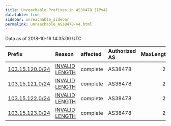 ```yaml
---
title: Unreachable Prefixes in AS38478 (IPv4)
datatable: true
sidebar: unreachable_sidebar
permalink: unreachable_AS38478-v4.html
---
```


Data as of 2018-10-16 14:35:00 UTC


<div class="datatable-begin"></div>

| Prefix                                                   | Reason                                                                                                    | affected   | Authorized AS   |   MaxLength | Anchor                                       |   unreachable /24s |
|:---------------------------------------------------------|:----------------------------------------------------------------------------------------------------------|:-----------|:----------------|------------:|:---------------------------------------------|-------------------:|
| [103.15.120.0/24](https://stat.ripe.net/103.15.120.0/24) | [INVALID LENGTH](https://rpki-validator.ripe.net/announcement-preview?asn=AS38478&prefix=103.15.120.0/24) | complete   | AS38478         |          22 | [APNIC](unreachable_APNIC_RPKI_Root-v4.html) |                  1 |
| [103.15.121.0/24](https://stat.ripe.net/103.15.121.0/24) | [INVALID LENGTH](https://rpki-validator.ripe.net/announcement-preview?asn=AS38478&prefix=103.15.121.0/24) | complete   | AS38478         |          22 | [APNIC](unreachable_APNIC_RPKI_Root-v4.html) |                  1 |
| [103.15.122.0/24](https://stat.ripe.net/103.15.122.0/24) | [INVALID LENGTH](https://rpki-validator.ripe.net/announcement-preview?asn=AS38478&prefix=103.15.122.0/24) | complete   | AS38478         |          22 | [APNIC](unreachable_APNIC_RPKI_Root-v4.html) |                  1 |
| [103.15.123.0/24](https://stat.ripe.net/103.15.123.0/24) | [INVALID LENGTH](https://rpki-validator.ripe.net/announcement-preview?asn=AS38478&prefix=103.15.123.0/24) | complete   | AS38478         |          22 | [APNIC](unreachable_APNIC_RPKI_Root-v4.html) |                  1 |

<div class="datatable-end"></div>